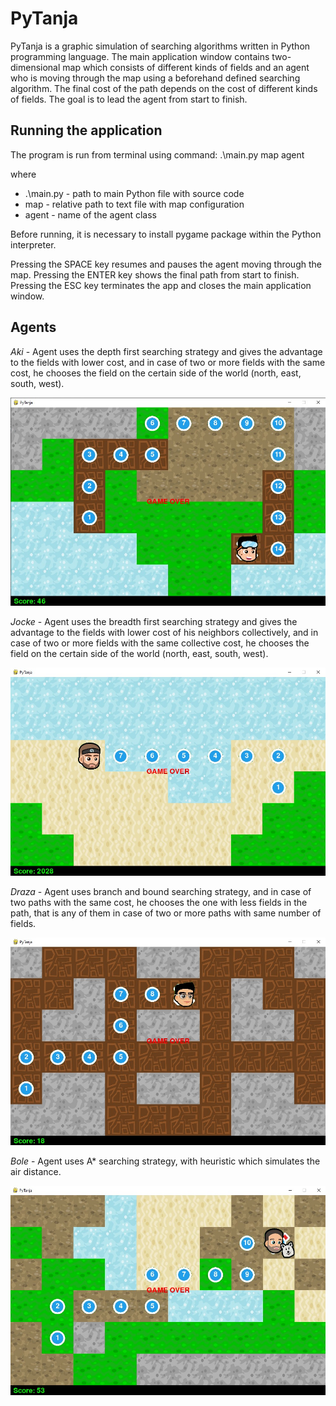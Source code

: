 # PyTanja
PyTanja is a graphic simulation of searching algorithms written in Python programming language. The main application window contains two-dimensional map which consists of different kinds of fields and an agent who is moving through the map using a beforehand defined searching algorithm. The final cost of the path depends on the cost of different kinds of fields. The goal is to lead the agent from start to finish.

## Running the application
The program is run from terminal using command:
.\main.py map agent

where
* .\main.py - path to main Python file with source code
* map - relative path to text file with map configuration
* agent - name of the agent class

Before running, it is necessary to install pygame
package within the Python interpreter.

Pressing the SPACE key resumes and pauses the agent
moving through the map. Pressing the ENTER key shows
the final path from start to finish. Pressing the ESC key 
terminates the app and closes the main application window.

## Agents

*Aki* - Agent uses the depth first searching strategy and
gives the advantage to the fields with lower cost, and in
case of two or more fields with the same cost, he chooses 
the field on the certain side of the world (north, east,
south, west).

![Aki](screenshots/Aki.jpg)

*Jocke* - Agent uses the breadth first searching strategy and
gives the advantage to the fields with lower cost of 
his neighbors collectively, and in case of two or more fields
with the same collective cost, he chooses the field
on the certain side of the world (north, east, south, west).

![Jocke](screenshots/Jocke.jpg)

*Draza* - Agent uses branch and bound searching strategy,
and in case of two paths with the same cost, he chooses the
one with less fields in the path, that is any of them in case of 
two or more paths with same number of fields.

![Draza](screenshots/Draza.jpg)

*Bole* - Agent uses A* searching strategy, with heuristic which 
simulates the air distance.

![Bole](screenshots/Bole.jpg)
